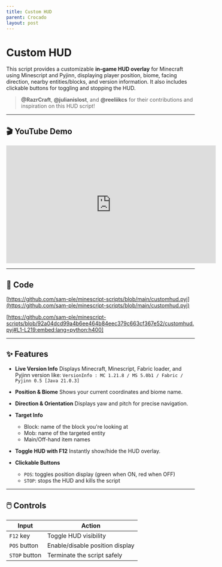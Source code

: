 ```yaml
---
title: Custom HUD
parent: Crocado
layout: post
---
```


# Custom HUD

This script provides a customizable **in-game HUD overlay** for Minecraft using Minescript and Pyjinn, displaying player position, biome, facing direction, nearby entities/blocks, and version information. It also includes clickable buttons for toggling and stopping the HUD.

> **@RazrCraft**, **@julianislost**, and **@reeliikcs** for their contributions and inspiration on this HUD script!

---

## 🎬 YouTube Demo

<iframe width="560" height="315" src="https://www.youtube.com/embed/eRIjfMdc_X0?si=lqpz8Ms9i_0ww1DJ&amp;start=31" title="YouTube video player" frameborder="0" allow="accelerometer; autoplay; clipboard-write; encrypted-media; gyroscope; picture-in-picture; web-share" referrerpolicy="strict-origin-when-cross-origin" allowfullscreen></iframe>

---

## 🧩 Code

[https://github.com/sam-ple/minescript-scripts/blob/main/customhud.pyj](https://github.com/sam-ple/minescript-scripts/blob/main/customhud.pyj)

[https://github.com/sam-ple/minescript-scripts/blob/92a04dcd99a4b6ee464b84eec379c663cf367e52/customhud.pyj#L1-L219:embed:lang=python:h400]

---

## ✨ Features

* **Live Version Info**
  Displays Minecraft, Minescript, Fabric loader, and Pyjinn version like:
  `VersionInfo : MC 1.21.8 / MS 5.0b1 / Fabric / Pyjinn 0.5 [Java 21.0.3]`

* **Position & Biome**
  Shows your current coordinates and biome name.

* **Direction & Orientation**
  Displays yaw and pitch for precise navigation.

* **Target Info**

  * Block: name of the block you're looking at
  * Mob: name of the targeted entity
  * Main/Off-hand item names

* **Toggle HUD with F12**
  Instantly show/hide the HUD overlay.

* **Clickable Buttons**

  * `POS`: toggles position display (green when ON, red when OFF)
  * `STOP`: stops the HUD and kills the script

---

## 🖱️ Controls

| Input         | Action                          |
| ------------- | ------------------------------- |
| `F12` key     | Toggle HUD visibility           |
| `POS` button  | Enable/disable position display |
| `STOP` button | Terminate the script safely     |



